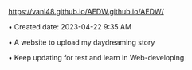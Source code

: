 https://vanl48.github.io/AEDW.github.io/AEDW/

• Created date: 2023-04-22 9:35 AM

• A website to upload my daydreaming story

• Keep updating for test and learn in Web-developing
